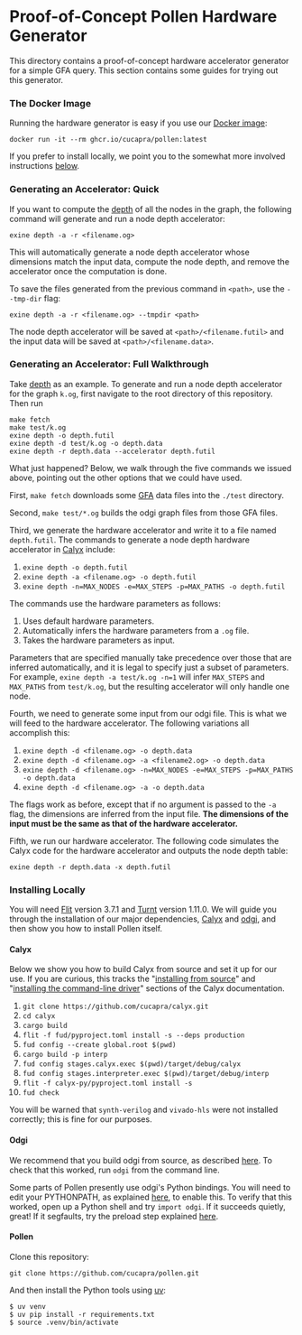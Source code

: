 # Proof-of-Concept Pollen Hardware Generator

This directory contains a proof-of-concept hardware accelerator generator for a simple GFA query. This section contains some guides for trying out this generator.

### The Docker Image

Running the hardware generator is easy if you use our [Docker image][package]:

    docker run -it --rm ghcr.io/cucapra/pollen:latest

If you prefer to install locally, we point you to the somewhat more involved instructions [below](#installing-locally).

### Generating an Accelerator: Quick

If you want to compute the [depth][] of all the nodes in the graph, the following command will generate and run a node depth accelerator:
```
exine depth -a -r <filename.og>
```

This will automatically generate a node depth accelerator whose dimensions match the input data, compute the node depth, and remove the accelerator once the computation is done.

To save the files generated from the previous command in `<path>`, use the `--tmp-dir` flag:
```
exine depth -a -r <filename.og> --tmpdir <path>
```
The node depth accelerator will be saved at `<path>/<filename.futil>` and the input data will be saved at `<path>/<filename.data>`.

### Generating an Accelerator: Full Walkthrough

Take [depth][] as an example. To generate and run a node depth accelerator for the graph `k.og`, first navigate to the root directory of this repository. Then run
```
make fetch
make test/k.og
exine depth -o depth.futil
exine depth -d test/k.og -o depth.data
exine depth -r depth.data --accelerator depth.futil
```

What just happened? Below, we walk through the five commands we issued above, pointing out the other options that we could have used.

First, `make fetch` downloads some [GFA][] data files into the `./test` directory.

Second, `make test/*.og` builds the odgi graph files from those GFA files.

Third, we generate the hardware accelerator and write it to a file named `depth.futil`. The commands to generate a node depth hardware accelerator in [Calyx][] include:

1. `exine depth -o depth.futil`
2. `exine depth -a <filename.og> -o depth.futil`
3. `exine depth -n=MAX_NODES -e=MAX_STEPS -p=MAX_PATHS -o depth.futil`

The commands use the hardware parameters as follows:
1. Uses default hardware parameters.
2. Automatically infers the hardware parameters from a `.og` file.
3. Takes the hardware parameters as input.

Parameters that are specified manually take precedence over those that are inferred automatically, and it is legal to specify just a subset of parameters. For example, `exine depth -a test/k.og -n=1` will infer `MAX_STEPS` and `MAX_PATHS` from `test/k.og`, but the resulting accelerator will only handle one node.

Fourth, we need to generate some input from our odgi file. This is what we will feed to the hardware accelerator. The following variations all accomplish this:

1. `exine depth -d <filename.og> -o depth.data`
2. `exine depth -d <filename.og> -a <filename2.og> -o depth.data`
3. `exine depth -d <filename.og> -n=MAX_NODES -e=MAX_STEPS -p=MAX_PATHS -o depth.data`
4. `exine depth -d <filename.og> -a -o depth.data`

The flags work as before, except that if no argument is passed to the `-a` flag, the dimensions are inferred from the input file. **The dimensions of the input must be the same as that of the hardware accelerator.**

Fifth, we run our hardware accelerator. The following code simulates the Calyx code for the hardware accelerator and outputs the node depth table:

```
exine depth -r depth.data -x depth.futil
```

### Installing Locally

You will need  [Flit][] version 3.7.1 and [Turnt][] version 1.11.0.
We will guide you through the installation of our major dependencies, [Calyx][] and [odgi][], and then show you how to install Pollen itself.

#### Calyx

Below we show you how to build Calyx from source and set it up for our use.
If you are curious, this tracks the "[installing from source][calyx-install-src]" and "[installing the command-line driver][calyx-install-fud]" sections of the Calyx documentation.

1. `git clone https://github.com/cucapra/calyx.git`
2. `cd calyx`
3. `cargo build`
3. `flit -f fud/pyproject.toml install -s --deps production`
4. `fud config --create global.root $(pwd)`
5. `cargo build -p interp`
6. `fud config stages.calyx.exec $(pwd)/target/debug/calyx`
7. `fud config stages.interpreter.exec $(pwd)/target/debug/interp`
8. `flit -f calyx-py/pyproject.toml install -s`
9. `fud check`

You will be warned that `synth-verilog` and `vivado-hls` were not installed correctly; this is fine for our purposes.

#### Odgi

We recommend that you build odgi from source, as described [here][odgi-from-source].
To check that this worked, run `odgi` from the command line.

Some parts of Pollen presently use odgi's Python bindings.
You will need to edit your PYTHONPATH, as explained [here][odgi-pythonpath], to enable this.
To verify that this worked, open up a Python shell and try `import odgi`.
If it succeeds quietly, great!
If it segfaults, try the preload step explained [here][odgi-preload].

#### Pollen

Clone this repository:

    git clone https://github.com/cucapra/pollen.git

And then install the Python tools using [uv][]:

    $ uv venv
    $ uv pip install -r requirements.txt
    $ source .venv/bin/activate

[calyx]: https://calyxir.org
[odgi]: https://odgi.readthedocs.io/en/latest/
[flit]: https://flit.pypa.io/en/stable/
[turnt]: https://github.com/cucapra/turnt
[calyx-install-src]: https://docs.calyxir.org/#installing-from-source-to-use-and-extend-calyx
[calyx-install-fud]: https://docs.calyxir.org/#installing-the-command-line-driver
[package]: https://github.com/cucapra/pollen/pkgs/container/pollen
[odgi-from-source]: https://odgi.readthedocs.io/en/latest/rst/installation.html#building-from-source
[odgi-pythonpath]: https://odgi.readthedocs.io/en/latest/rst/binding/usage.html
[odgi-preload]: https://odgi.readthedocs.io/en/latest/rst/binding/usage.html#optimise
[depth]: https://pangenome.github.io/odgi.github.io/rst/commands/odgi_depth.html
[gfa]: https://github.com/lh3/gfatools/blob/master/doc/rGFA.md#the-reference-gfa-rgfa-format
[uv]: https://github.com/astral-sh/uv
